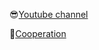 😎[Youtube channel](https://www.youtube.com/channel/UCO35ghKNcqmXxgYvhuNfWQw)

👯[Cooperation](https://t.me/dopefile)




